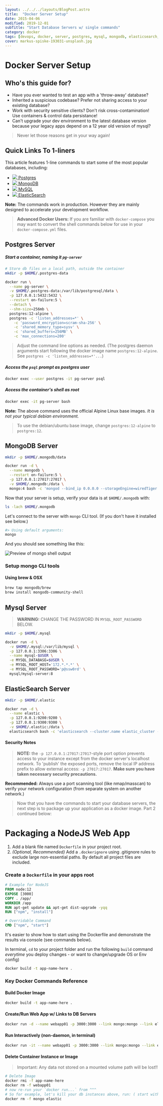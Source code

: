 ```yaml
---
layout: ../../../layouts/BlogPost.astro
title:  "Docker Server Setup"
date: 2015-04-06
modified: 2019-12-01
subTitle: "Start Database Servers w/ single commands"
category: docker
tags: [devops, docker, server, postgres, mysql, mongodb, elasticsearch, setup, shell script]
cover: markus-spiske-193031-unsplash.jpg
---
```


# Docker Server Setup

## Who's this guide for?

- Have you ever wanted to test an app with a 'throw-away' database?
- Inherited a suspicious codebase? Prefer not sharing access to your existing database?
- Work with security sensitive clients? Don't risk cross-contamination! Use containers & control data persistance!
- Can't upgrade your dev environment to the latest database version because your legacy apps depend on a 12 year old version of mysql?

> Never let those reasons get in your way again!

## Quick Links To 1-liners

This article features 1-line commands to start some of the most popular databases, including:

<section class="font-lg">

- [<img src="./postgresql.svg" class="svg-icon"> Postgres](#postgres-server)
- [<img src="./mongodb.svg" class="svg-icon"> MongoDB](#mongodb-server)
- [<img src="./mysql.svg" class="svg-icon"> MySQL](#mysql-server)
- [<img src="./elastic.svg" class="svg-icon"> ElasticSearch](#elasticsearch-server)

</section>

**Note:** The commands work in production. However they are mainly designed to accelerate your development workflow.

> **Advanced Docker Users:** If you are familiar with `docker-compose` you may want to convert the shell commands below for use in your `docker-compose.yml` files.

## Postgres Server

##### Start a container, naming it `pg-server`

```sh
# Store db files on a local path, outside the container
mkdir -p $HOME/.postgres-data

docker run \
  --name pg-server \
  -v $HOME/.postgres-data:/var/lib/postgresql/data \
  -p 127.0.0.1:5432:5432 \
  --restart on-failure:5 \
  --detach \
  --shm-size=256mb \
  postgres:12-alpine \
  postgres -c 'listen_addresses=*' \
    -c 'password_encryption=scram-sha-256' \
    -c 'shared_memory_type=sysv' \
    -c 'shared_buffers=256MB' \
    -c 'max_connections=200'
```

> Adjust the command line options as needed. (The postgres daemon arguments start following the docker image name `postgres:12-alpine`. See `postgres -c 'listen_addresses=*'...`)

##### Access the `psql` prompt as postgres user

```sh
docker exec --user postgres -it pg-server psql
```

##### Access the container's shell as root

```sh
docker exec -it pg-server bash
```

**Note:** The above command uses the official Alpine Linux base images. _It is not your typical debian environment._

> To use the debian/ubuntu base image, change `postgres:12-alpine` to `postgres:12`.

## MongoDB Server

```sh
mkdir -p $HOME/.mongodb/data

docker run -d \
  --name mongodb \
  --restart on-failure:5 \
  -p 127.0.0.1:27017:27017 \
  -v $HOME/.mongodb:/data \
  mongo:4 bash -c 'mongod --bind_ip 0.0.0.0 --storageEngine=wiredTiger'
```

Now that your server is setup, verify your data is at `$HOME/.mongodb` with:

```sh
ls -lach $HOME/.mongodb
```

Let's connect to the server with `mongo` CLI tool. (If you don't have it installed see below.)

```sh
#> Using default arguments:
mongo
```

And you should see something like this:

![Preview of mongo shell output](mongo-shell-screenshot.png)

### Setup mongo CLI tools

#### Using brew & OSX

```sh
brew tap mongodb/brew
brew install mongodb-community-shell
```

## Mysql Server

> **WARNING:** CHANGE THE PASSWORD IN `MYSQL_ROOT_PASSWORD` BELOW.

```sh
mkdir -p $HOME/.mysql

docker run -d \
  -v $HOME/.mysql:/var/lib/mysql \
  -p 127.0.0.1:3306:3306 \
  --name mysql-$USER \
  -e MYSQL_DATABASE=$USER \
  -e MYSQL_ROOT_HOST='172.*.*.*' \
  -e MYSQL_ROOT_PASSWORD='p@ssw0rd' \
  mysql/mysql-server:8
```

## ElasticSearch Server

```sh
mkdir -p $HOME/.elastic

docker run -d \
  --name elastic \
  -p 127.0.0.1:9200:9200 \
  -p 127.0.0.1:9300:9300 \
  -v $HOME/.elastic:/data \
  elasticsearch bash -c 'elasticsearch --cluster.name elastic_cluster --node.name elastic01 --path.data /data/elastic-data --path.logs /data/elastic-logs '
```

#### Security Notes

> **NOTE:** the `-p 127.0.0.1:27017:27017`-style port option prevents access to your instance except from the docker server's localhost network.
> To 'publish' the exposed ports, remove the local IP address prefix to allow external access: `-p 27017:27017`. **Make sure you have taken necessary security precautions.**

**Recommended:** Always use a port scanning tool (like nmap/masscan) to verify your network configuration (from separate system on another network.)

> Now that you have the commands to start your database servers, the next step is to package up your application as a docker image. Part 2 continued below:

# Packaging a NodeJS Web App

1.  Add a blank file named `Dockerfile` in your project root.
1.  _(Optional, Recommended)_ Add a `.dockerignore` using .gitignore rules to exclude large non-essential paths. By default all project files are included.

### Create a `Dockerfile` in your apps root

```dockerfile
# Example for NodeJS
FROM node:12
EXPOSE [3000]
COPY . /app/
WORKDIR /app
RUN apt-get update && apt-get dist-upgrade -yqq
RUN ["npm", "install"]

# Overridable Command
CMD ["npm", "start"]
```

It's easier to show how to start using the Dockerfile and demonstrate the results via console (see commands below).

In terminal, `cd` to your project folder and run the following `build` command _everytime_ you deploy changes - or want to change/upgrade OS or Env config)

```sh
docker build -t app-name-here .
```

<!--
#### Docker Install

If you don't have Docker installed, use the following command to install on Linux or macOS:

```sh
curl -sSL https://get.docker.com/ | sh
``` -->

### Key Docker Commands Reference

#### Build Docker Image

```sh
docker build -t app-name-here .
```

#### Create/Run Web App w/ Links to DB Servers

```sh
docker run -d --name webapp01 -p 3000:3000 --link mongo:mongo --link elastic:elastic app-name-here
```

#### Run Interactively (non-daemon, in terminal)

```sh
docker run -it --name webapp01 -p 3000:3000 --link mongo:mongo --link elastic:elastic app-name-here bash
```

#### Delete Container Instance or Image

> Important: Any data not stored on a mounted volume path will be lost!!

```sh
# Delete Image
docker rmi -f app-name-here
docker rm -f webapp01
# now re-run your `docker run...` from ^^^
# So for example, let's kill your db instances above, run: ( start with something like `docker stop {mongo,elastic}` )
docker rm -f mongo elastic
```

<!--

## Optional Config & Monitoring Tools

```sh
# Debian/BSD Requirements / Updates + monitoring tools: atop & htop
apt-get update && apt-get install -y vim-nox git-core curl atop htop build-essential libssl-dev linux-image-amd64 linux-headers-amd64 sudo

# OSX, Debian & RHEL: Host OS Tuning
sysctl -w vm.max_map_count=262144

# Updates Profile init scripts before appending new scripts below
mkdir ~/backups
cp ~/.bash* ~/backups/

# Debian/BSD:  Append Shell Environment Shortcuts + XTERM Colors
curl -o- https://raw.githubusercontent.com/justsml/system-setup-tools/master/modules/vim-update.sh | bash

curl -sSL https://raw.githubusercontent.com/justsml/system-setup-tools/master/home-scripts/.bashrc >> ~/.bashrc
curl -sSL https://raw.githubusercontent.com/justsml/system-setup-tools/master/home-scripts/.bash_aliases >> ~/.bash_aliases

# Read into current shell (login steps already missed the aliases file)
source ~/.bashrc

# Docker pre reqs
# sudo apt-get install -y linux-image-virtual linux-image-extra-virtual
```

> Only for SELinux Enabled Systems

```sh
# SELinux fixes (optional)
# chcon -Rt svirt_sandbox_file_t /mongodb
# chcon -Rt svirt_sandbox_file_t /elastic
```

-->
